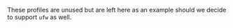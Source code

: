 These profiles are unused but are left here as an example should we decide to support `ufw` as well.